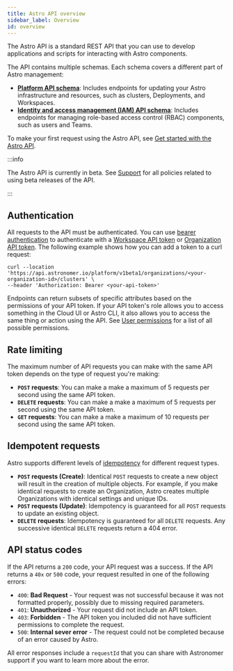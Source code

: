 ```yaml
---
title: Astro API overview
sidebar_label: Overview
id: overview
---
```


The Astro API is a standard REST API that you can use to develop applications and scripts for interacting with Astro components.

The API contains multiple schemas. Each schema covers a different part of Astro management:

- [**Platform API schema**](api/platform-api-reference.mdx): Includes endpoints for updating your Astro infrastructure and resources, such as clusters, Deployments, and Workspaces.
- [**Identity and access management (IAM) API schema**](api/iam-api-reference.mdx): Includes endpoints for managing role-based access control (RBAC) components, such as users and Teams.

To make your first request using the Astro API, see [Get started with the Astro API](api/get-started.md).

:::info

The Astro API is currently in beta. See [Support](versioning-and-support.md) for all policies related to using beta releases of the API.

:::

## Authentication

All requests to the API must be authenticated. You can use [bearer authentication](https://swagger.io/docs/specification/authentication/bearer-authentication/) to authenticate with a [Workspace API token](workspace-api-tokens.md) or [Organization API token](organization-api-tokens.md). The following example shows how you can add a token to a curl request:

```curl
curl --location 'https://api.astronomer.io/platform/v1beta1/organizations/<your-organization-id>/clusters' \
--header 'Authorization: Bearer <your-api-token>'
```

Endpoints can return subsets of specific attributes based on the permissions of your API token. If your API token's role allows you to access something in the Cloud UI or Astro CLI, it also allows you to access the same thing or action using the API. See [User permissions](user-permissions.md) for a list of all possible permissions.

## Rate limiting

The maximum number of API requests you can make with the same API token depends on the type of request you're making:

- **`POST` requests**: You can make a make a maximum of 5 requests per second using the same API token.
- **`DELETE` requests**: You can make a make a maximum of 5 requests per second using the same API token.
- **`GET` requests**: You can make a make a maximum of 10 requests per second using the same API token.

## Idempotent requests

Astro supports different levels of [idempotency](https://en.wikipedia.org/wiki/Idempotence) for different request types.

- **`POST` requests (Create)**: Identical `POST` requests to create a new object will result in the creation of multiple objects. For example, if you make identical requests to create an Organization, Astro creates multiple Organizations with identical settings and unique IDs.
- **`POST` requests (Update)**: Idempotency is guaranteed for all `POST` requests to update an existing object.
- **`DELETE` requests**: Idempotency is guaranteed for all `DELETE` requests. Any successive identical `DELETE` requests return a 404 error.

## API status codes

If the API returns a `200` code, your API request was a success. If the API returns a `40x` or `500` code, your request resulted in one of the following errors:

- `400`: **Bad Request** - Your request was not successful because it was not formatted properly, possibly due to missing required parameters. 
- `401`: **Unauthorized** - Your request did not include an API token. 
- `403`: **Forbidden** - The API token you included did not have sufficient permissions to complete the request.
- `500`: **Internal sever error** - The request could not be completed because of an error caused by Astro.

All error responses include a `requestId` that you can share with Astronomer support if you want to learn more about the error. 
